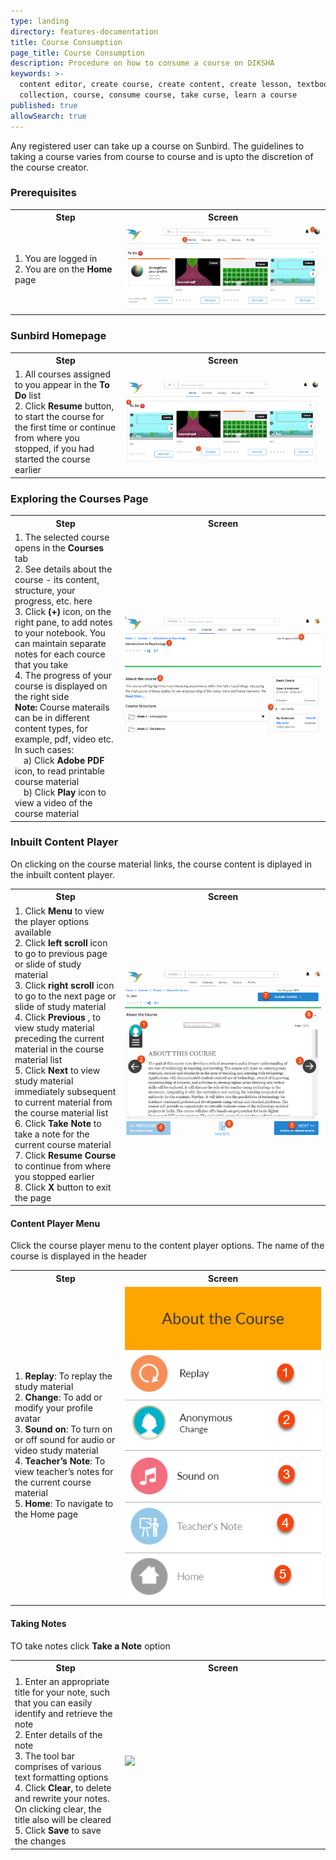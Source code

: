 ```yaml
---
type: landing
directory: features-documentation
title: Course Consumption
page_title: Course Consumption
description: Procedure on how to consume a course on DIKSHA
keywords: >-
  content editor, create course, create content, create lesson, textbook,
  collection, course, consume course, take curse, learn a course
published: true
allowSearch: true
---
```

Any registered user can take up a course on Sunbird. The guidelines to taking a course varies from course to course and is upto the discretion of the course creator.

### Prerequisites

<table>
  <tr>
    <th style="width:35%;">Step</th>
    <th style="width:65%;">Screen</th>
  </tr>
  <tr>
    <td>1. You are logged in <br>2. You are on the <b>Home</b> page </td>
      <td><img src="pages/features-documentation/images/consumption_home.png"></td>
  </tr>
  </table>

### Sunbird Homepage

<table>
  <tr>
    <th style="width:35%;">Step</th>
    <th style="width:65%;">Screen</th>
  </tr>
  <tr>
    <td>1. All courses assigned to you appear in the <b>To Do</b> list <br>2. Click <b>Resume</b> button, to start the course for the first time or continue from where you stopped, if you had started the course earlier</td>
      <td><img src="pages/features-documentation/images/consumption_todo.png"></td>
  </tr>
  </table>
  
### Exploring the Courses Page
  
  <table>
  <tr>
    <th style="width:35%;">Step</th>
    <th style="width:65%;">Screen</th>
  </tr>
  <tr>
    <td>1. The selected course opens in the <b>Courses</b> tab <br>2. See details about the course - its content, structure, your progress, etc. here <br>3. Click <b>(+)</b> icon, on the right pane, to add notes to your notebook. You can maintain separate notes for each cource that you take <br>4. The progress of your course is displayed on the right side <br><b>Note:</b> Course materails can be in different content types, for example, pdf, video etc. In such cases: <br>&emsp;a) Click <b>Adobe PDF</b> icon, to read printable course material <br>&emsp;b) Click <b>Play</b> icon to view a video of the course material</td>
      <td><img src="pages/features-documentation/images/consumption_details.png"></td>
  </tr>
  </table>
  
### Inbuilt Content Player
  
  On clicking on the course material links, the course content is diplayed in the inbuilt content player.
  <table>
  <tr>
    <th style="width:35%;">Step</th>
    <th style="width:65%;">Screen</th>
  </tr>
  <tr>
    <td>1. Click <b>Menu</b> to view the player options available <br>2. Click <b>left scroll</b> icon to go to previous page or slide of study material <br>3. Click <b>right scroll</b> icon to go to the next page or slide of study material <br>4. Click <b>Previous</b> , to view study material preceding the current material in the course material list <br>5. Click <b>Next</b> to view study material immediately subsequent to current material from the course material list <br>6. Click <b>Take Note</b> to take a note for the current course material <br>7. Click <b>Resume Course</b> to continue from where you stopped earlier <br>8. Click <b>X</b> button to exit the page</td>
    <td><img src="pages/features-documentation/images/consumption_contentplayer.png"></td>
  </tr>
  </table>
  
#### Content Player Menu

  Click the course player menu to the content player options. The name of the course is displayed in the header
  <table>
  <tr>
    <th style="width:35%;">Step</th>
    <th style="width:65%;">Screen</th>
  </tr>
  <tr>
    <td>1. <b>Replay</b>: To replay the study material <br>2. <b>Change</b>: To add or modify your profile avatar <br>3. <b>Sound on</b>: To turn on or off sound for audio or video study material <br>4. <b>Teacher’s Note</b>: To view teacher’s notes for the current course material <br>5. <b>Home</b>: To navigate to the Home page </td>
      <td><img src="pages/features-documentation/images/consumption_contentplayer2.png"></td>
  </tr>
  </table>
  
#### Taking Notes
  
  TO take notes click **Take a Note** option
  <table>
  <tr>
    <th style="width:35%;">Step</th>
    <th style="width:65%;">Screen</th>
  </tr>
  <tr>
    <td>1. Enter an appropriate title for your note, such that you can easily identify and retrieve the note <br>2. Enter details of the note <br>3. The tool bar comprises of various text formatting options <br>4. Click <b>Clear</b>, to delete and rewrite your notes. On clicking clear, the title also will be cleared <br>5. Click <b>Save</b> to save the changes</td>
      <td><img src="pages/features-documentation/images/consumption_note.png"></td>
  </tr>
  </table>
    
